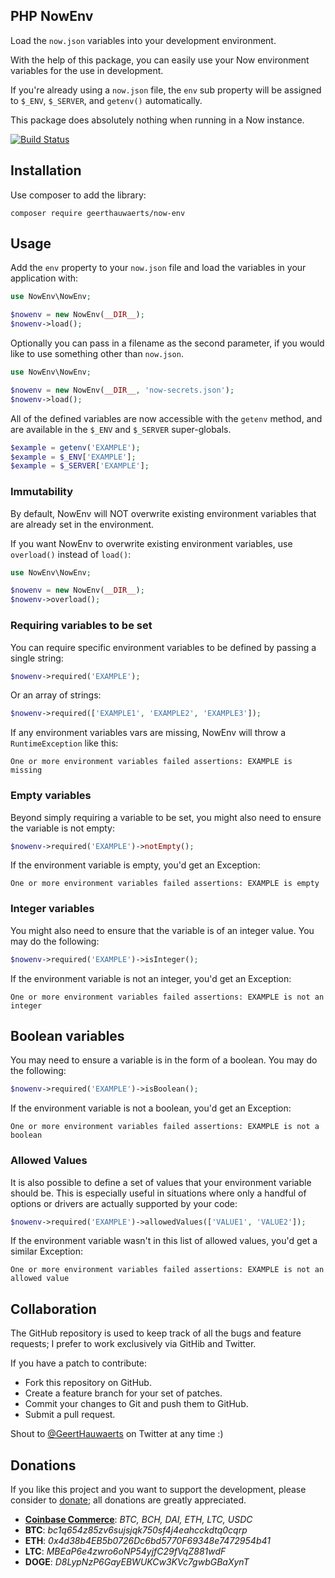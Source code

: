 ## PHP NowEnv

Load the `now.json` variables into your development environment.

With the help of this package, you can easily use your Now environment variables
for the use in development.

If you're already using a `now.json` file, the `env` sub property will be assigned
to `$_ENV`, `$_SERVER`, and `getenv()` automatically.

This package does absolutely nothing when running in a Now instance.

[![Build Status](https://travis-ci.org/GeertHauwaerts/now-env.svg?branch=master)](https://travis-ci.org/GeertHauwaerts/now-env)

## Installation

Use composer to add the library:

```shell
composer require geerthauwaerts/now-env
```

## Usage

Add the `env` property to your `now.json` file and load the variables in your
application with:

```php
use NowEnv\NowEnv;

$nowenv = new NowEnv(__DIR__);
$nowenv->load();
```

Optionally you can pass in a filename as the second parameter, if you would like to use something other than `now.json`.

```php
use NowEnv\NowEnv;

$nowenv = new NowEnv(__DIR__, 'now-secrets.json');
$nowenv->load();
```

All of the defined variables are now accessible with the `getenv` method, and are
available in the `$_ENV` and `$_SERVER` super-globals.

```php
$example = getenv('EXAMPLE');
$example = $_ENV['EXAMPLE'];
$example = $_SERVER['EXAMPLE'];
```

### Immutability

By default, NowEnv will NOT overwrite existing environment variables that are
already set in the environment.

If you want NowEnv to overwrite existing environment variables, use `overload()`
instead of `load()`:

```php
use NowEnv\NowEnv;

$nowenv = new NowEnv(__DIR__);
$nowenv->overload();
```

### Requiring variables to be set

You can require specific environment variables to be defined by passing a single string:

```php
$nowenv->required('EXAMPLE');
```

Or an array of strings:

```php
$nowenv->required(['EXAMPLE1', 'EXAMPLE2', 'EXAMPLE3']);
```

If any environment variables vars are missing, NowEnv will throw a `RuntimeException`
like this:

```
One or more environment variables failed assertions: EXAMPLE is missing
```

### Empty variables

Beyond simply requiring a variable to be set, you might also need to ensure the
variable is not empty:

```php
$nowenv->required('EXAMPLE')->notEmpty();
```

If the environment variable is empty, you'd get an Exception:

```
One or more environment variables failed assertions: EXAMPLE is empty
```

### Integer variables

You might also need to ensure that the variable is of an integer value. You may do the following:

```php
$nowenv->required('EXAMPLE')->isInteger();
```

If the environment variable is not an integer, you'd get an Exception:

```
One or more environment variables failed assertions: EXAMPLE is not an integer
```

## Boolean variables

You may need to ensure a variable is in the form of a boolean. You may do the following:

```php
$nowenv->required('EXAMPLE')->isBoolean();
```

If the environment variable is not a boolean, you'd get an Exception:

```
One or more environment variables failed assertions: EXAMPLE is not a boolean
```

### Allowed Values

It is also possible to define a set of values that your environment variable
should be. This is especially useful in situations where only a handful of
options or drivers are actually supported by your code:

```php
$nowenv->required('EXAMPLE')->allowedValues(['VALUE1', 'VALUE2']);
```

If the environment variable wasn't in this list of allowed values, you'd get a
similar Exception:

```
One or more environment variables failed assertions: EXAMPLE is not an allowed value
```

## Collaboration

The GitHub repository is used to keep track of all the bugs and feature
requests; I prefer to work exclusively via GitHib and Twitter.

If you have a patch to contribute:

  * Fork this repository on GitHub.
  * Create a feature branch for your set of patches.
  * Commit your changes to Git and push them to GitHub.
  * Submit a pull request.

Shout to [@GeertHauwaerts](https://twitter.com/GeertHauwaerts) on Twitter at
any time :)

## Donations

If you like this project and you want to support the development, please consider to [donate](https://commerce.coinbase.com/checkout/45c6916d-19ae-40c9-8ef7-7fb7ad30f8e2); all donations are greatly appreciated.

* **[Coinbase Commerce](https://commerce.coinbase.com/checkout/45c6916d-19ae-40c9-8ef7-7fb7ad30f8e2)**: *BTC, BCH, DAI, ETH, LTC, USDC*
* **BTC**: *bc1q654z85zv6sujsjqk750sf4j4eahcckdtq0cqrp*
* **ETH**: *0x4d38b4EB5b0726Dc6bd5770F69348e7472954b41*
* **LTC**: *MBEaP6e4zwro6oNP54yjfC29fVqZ881wdF*
* **DOGE**: *D8LypNzP6GayEBWUKCw3KVc7gwbGBaXynT*

